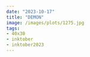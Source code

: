 ```yaml
---
date: "2023-10-17"
title: "DEMON"
image: /images/plots/1275.jpg
tags: 
- 40x30
- inktober
- inktober2023
---
```

